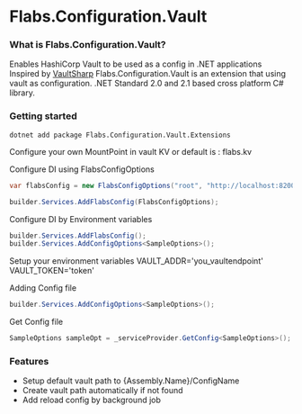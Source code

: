 # Flabs.Configuration.Vault

### What is Flabs.Configuration.Vault?
Enables HashiCorp Vault to be used as a config in .NET applications
Inspired by [VaultSharp](https://github.com/rajanadar/VaultSharp) 
Flabs.Configuration.Vault is an extension that using vault as configuration. 
.NET Standard 2.0 and 2.1 based cross platform C# library.

### Getting started

`dotnet add package Flabs.Configuration.Vault.Extensions`

Configure your own MountPoint in vault KV or default is : flabs.kv

Configure DI using FlabsConfigOptions
```csharp
var flabsConfig = new FlabsConfigOptions("root", "http://localhost:8200/");

builder.Services.AddFlabsConfig(FlabsConfigOptions);
```

Configure DI by Environment variables
```csharp
builder.Services.AddFlabsConfig();
builder.Services.AddConfigOptions<SampleOptions>();
```
Setup your environment variables 
VAULT_ADDR='you_vaultendpoint'
VAULT_TOKEN='token'

Adding Config file
```csharp
builder.Services.AddConfigOptions<SampleOptions>();
```

Get Config file
```csharp
SampleOptions sampleOpt = _serviceProvider.GetConfig<SampleOptions>();
```


### Features
* Setup default vault path to {Assembly.Name}/ConfigName
* Create vault path automatically if not found
* Add reload config by background job
